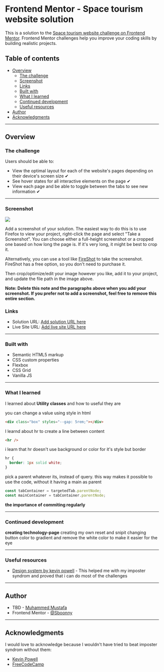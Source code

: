 # Frontend Mentor - Space tourism website solution

This is a solution to the [Space tourism website challenge on Frontend Mentor](https://www.frontendmentor.io/challenges/space-tourism-multipage-website-gRWj1URZ3). Frontend Mentor challenges help you improve your coding skills by building realistic projects.

## Table of contents

- [Overview](#overview)
  - [The challenge](#the-challenge)
  - [Screenshot](#screenshot)
  - [Links](#links)
  - [Built with](#built-with)
  - [What I learned](#what-i-learned)
  - [Continued development](#continued-development)
  - [Useful resources](#useful-resources)
- [Author](#author)
- [Acknowledgments](#acknowledgments)

---

## Overview

### The challenge

Users should be able to:

- View the optimal layout for each of the website's pages depending on their device's screen size ✔
- See hover states for all interactive elements on the page ✔
- View each page and be able to toggle between the tabs to see new information ✔

---

### Screenshot

![](./screenshot.jpg)

Add a screenshot of your solution. The easiest way to do this is to use Firefox to view your project, right-click the page and select "Take a Screenshot". You can choose either a full-height screenshot or a cropped one based on how long the page is. If it's very long, it might be best to crop it.

Alternatively, you can use a tool like [FireShot](https://getfireshot.com/) to take the screenshot. FireShot has a free option, so you don't need to purchase it.

Then crop/optimize/edit your image however you like, add it to your project, and update the file path in the image above.

**Note: Delete this note and the paragraphs above when you add your screenshot. If you prefer not to add a screenshot, feel free to remove this entire section.**

### Links

- Solution URL: [Add solution URL here](https://your-solution-url.com)
- Live Site URL: [Add live site URL here](https://your-live-site-url.com)

---

### Built with

- Semantic HTML5 markup
- CSS custom properties
- Flexbox
- CSS Grid
- Vanilla JS

---

### What I learned

I learned about **Utility classes** and how to useful they are

you can change a value using style in html

```html
<div class="box" styles="--gap: 5rem;"></div>
```

I learnd about hr to create a line between content

```html
<hr />
```

i learn that hr doesn't use background or color for it's style but border

```css
hr {
  border: 1px solid white;
}
```

pick a parent whatever its, instead of query. this way makes it possible to use the code, without it having a main as parent

```js
const tabContainer = targetedTab.parentNode;
const mainContainer = tabContainer.parentNode;
```

**the importance of commiting regularly**

---

### Continued development

**creating technology-page**
creating my own reset and snipit changing button color to gradient and remove the white color to make it easier for the eye

---

### Useful resources

- [Design system by kevin powell](https://www.youtube.com/watch?v=lRaL-8qZ0mM&t=17154s) - This helped me with my imposter syndrom and proved that i can do most of the challenges

---

## Author

- TBD - [Muhammed Mustafa](https://www.your-site.com)
- Frontend Mentor - [@Sboonny](https://www.frontendmentor.io/profile/Sboonny)

---

## Acknowledgments

I would love to acknowledge because I wouldn't have tried to beat imposter syndrom without them:

- [Kevin Powell](https://www.kevinpowell.co/)
- [FreeCodeCamp](https://www.freecodecamp.org/)
